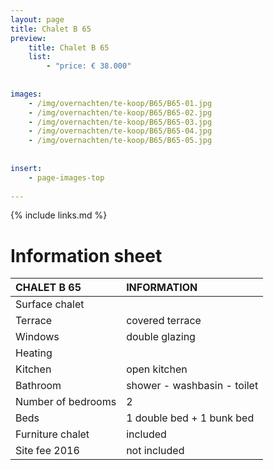 ```yaml
---
layout: page
title: Chalet B 65
preview: 
    title: Chalet B 65
    list:
        - "price: € 38.000"
        
        
images:
    - /img/overnachten/te-koop/B65/B65-01.jpg
    - /img/overnachten/te-koop/B65/B65-02.jpg
    - /img/overnachten/te-koop/B65/B65-03.jpg
    - /img/overnachten/te-koop/B65/B65-04.jpg
    - /img/overnachten/te-koop/B65/B65-05.jpg
    
    
insert:
    - page-images-top
    
---
```


{% include links.md %}



# Information sheet

CHALET B 65                 | INFORMATION        | 
:---------------------------|:------------|
Surface chalet              |
Terrace                     |covered terrace  
Windows                      |double glazing
Heating           |
Kitchen                      |open kitchen
Bathroom                   |shower - washbasin - toilet
Number of bedrooms          |2
Beds        |1 double bed + 1 bunk bed
Furniture chalet             |included
Site fee 2016  |not included